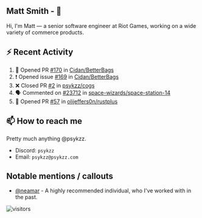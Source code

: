 <!--
[![PsyKzz's github stats](https://github-readme-stats.vercel.app/api?username=psykzz&show_icons=true)](https://github.com/anuraghazra/github-readme-stats)
-->

## Matt Smith - 👋
Hi, I'm Matt — a senior software engineer at Riot Games, working on a wide variety of commerce products.

## ⚡ Recent Activity

<!--START_SECTION:activity-->
1. 💪 Opened PR [#170](https://github.com/Cidan/BetterBags/pull/170) in [Cidan/BetterBags](https://github.com/Cidan/BetterBags)
2. ❗️ Opened issue [#169](https://github.com/Cidan/BetterBags/issues/169) in [Cidan/BetterBags](https://github.com/Cidan/BetterBags)
3. ❌ Closed PR [#2](https://github.com/psykzz/cogs/pull/2) in [psykzz/cogs](https://github.com/psykzz/cogs)
4. 🗣 Commented on [#23712](https://github.com/space-wizards/space-station-14/issues/23712) in [space-wizards/space-station-14](https://github.com/space-wizards/space-station-14)
5. 💪 Opened PR [#57](https://github.com/olijeffers0n/rustplus/pull/57) in [olijeffers0n/rustplus](https://github.com/olijeffers0n/rustplus)
<!--END_SECTION:activity-->


## 📫 How to reach me

Pretty much anything @psykzz.

- Discord: `psykzz`
- Email: `psykzz@psykzz.com`


## Notable mentions / callouts

 - [@neamar](https://github.com/neamar) - A highly recommended individual, who I've worked with in the past.


![visitors](https://visitor-badge.glitch.me/badge?page_id=psykzz/psykzz)


